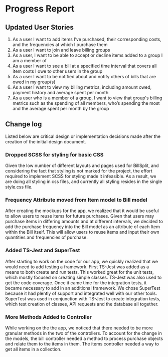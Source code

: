 # Progress Report

## Updated User Stories

1) As a user I want to add items I’ve purchased, their corresponding costs, and the frequencies at which I purchase them
2) As a user I want to join and leave billing groups
3) As a user, I want to be able to accept or decline items added to a group I am a member of
4) As a user I want to see a bill at a specified time interval that covers all item costs I owe to other users in the group
5) As a user I want to be notified about and notify others of bills that are owed in my group(s)
6) As a user I want to view my billing metrics, including amount owed, payment history and average spent per month
7) As a user who is a member of a group, I want to view that group's billing metrics such as the spending of all members, who’s spending the most and the average spent per month by the group

## Change log
Listed below are critical design or implementation decisions made after the creation of the initial design document.

### Dropped SCSS for styling for basic CSS
Given the low number of different layouts and pages used for BillSplit, and considering the fact that styling is not marked for the project, the effort required to implement SCSS for styling made it infeasible. As a result, we are doing all styling in css files, and currently all styling resides in the single style.css file.

### Frequency Attribute moved from Item model to Bill model
After creating the mockups for the app, we realized that it would be useful to allow users to reuse items for future purchases. Given that users may purchase items in differing amounts and at different intervals, we decided to add the purchase frequency into the Bill model as an attribute of each Item within the Bill itself. This will allow users to reuse items and input their own quantities and frequencies of purchase.

### Added TS-Jest and SuperTest
After starting to work on the code for our app, we quickly realized that we would need to add testing a framework. First TS-Jest was added as a means to both create and run tests. This worked great for the unit tests, which mostly focused on creating simple classes. TS-Jest was also used to get the code coverage. Once it came time for the integration tests, it became necessary to add in an additional framework. We chose SuperTest because it had plently of support and integrated well with our other tools. SuperTest was used in conjunction with TS-Jest to create integration tests, which test creation of classes, API requests and the database all together.

### More Methods Added to Controller
While working on the the app, we noticed that there needed to be more granular methods in the two of the controllers. To account for the change in the models, the bill controller needed a method to process purchase objects and relate them to the items in them. The items controller needed a way to get all items in a collection.
